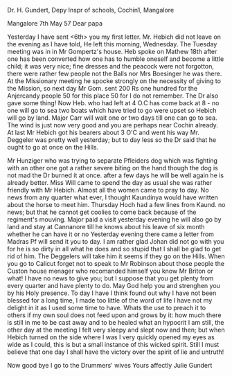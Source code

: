 Dr. H. Gundert, Depy Inspr of schools, Cochin1, Mangalore

 Mangalore 7th May 57
Dear papa

Yesterday I have sent <6th> you my first letter. Mr. Hebich did not leave on the evening as I have told, He left this morning, Wednesday. The Tuesday meeting was in in Mr Gompertz's house. Heb spoke on Mathew 18th after one has been converted how one has to humble oneself and become a little child; it was very nice; fine dresses and the peacock were not forgotton, there were rather few people not the Balls nor Mrs Boesinger he was there. At the Missionary meeting he spocke strongly on the necessity of giving to the Mission, so next day Mr Gom. sent 200 Rs one hundred for the Anjercandy people 50 for this place 50 for I do not remember. The Dr also gave some thing! Now Heb. who had left at 4 O.C has come back at 8 - no one will go to sea two boats which have tried to go were upset so Hebich will go by land. Major Carr will wait one or two days till one can go to sea. The wind is just now very good and you are perhaps near Cochin already. 
At last Mr Hebich got his bearers about 3 O'C and went his way 
Mr. Deggeler was pretty well yesterday; but to day less so the Dr said that he ought to go at once on the Hills.

Mr Hunziger who was trying to separate Pfleiders dog which was fighting with an other one got a rather severe biting on the hand though the dog is not mad the Dr burned it at once. after a few days he will be well again he is already better. Miss Will came to spend the day as usual she was rather friendly with Mr Hebich. Almost all the women came to pray to day. No news from any quarter what ever, I thought Kaundinya would have written about the horse to meet him. Thursday Hoch had a few lines from Kaund. no news; but that he cannot get coolies to come back because of the regiment's mouving. Major paid a visit yesterday evening he will also go by land and stay at Cannanore till he knows about his leave of six month whether he can have it or no Yesterday evening there came a letter from Madras Pf will send it you to day. I am rather glad Johan did not go with you for he is so dirty in all what he does and so stupid that I shall be glad to get rid of him. The Deggelers will take him it seems if they go on the Hills. 
When you go to Calicut forget not to speak to Mr Robinson about those people the Custon house menager who recomanded himself you know Mr Briton or what! I have no news to give you; but I suppose that you get plenty from every quarter and have plenty to do. May God help you and strenghen you by his Holy presence. To day I have I think found out why I have not been blessed for a long time, I made too little of the word of life I have not my delight in it as I used some time to have. Whats the use to preach it to others if my own soul does not feed upon and grows by it: how much there is still in me to be cast away and to be healed what an hypocrit I am still, the other day at the meeting I felt very sleepy and slept now and then; but when Hebich turned on the side where I was I very quickly opened my eyes as wide as I could, this is but a small instance of this wicked spirit. Still I must believe that one day I shall have the victory over the spirit of lie and untruth!

Now good bye I go to the Drummers' wives
 Yours affectly
 Julie Gundert

